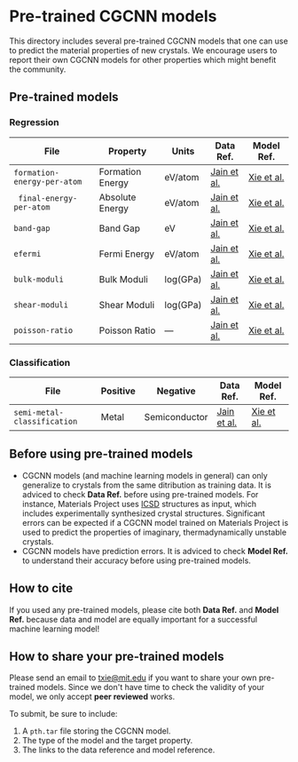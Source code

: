 # Pre-trained CGCNN models

This directory includes several pre-trained CGCNN models that one can use to predict the material properties of new crystals. We encourage users to report their own CGCNN models for other properties which might benefit the community.

## Pre-trained models

### Regression

| File                        | Property         | Units    | Data Ref.                                                    | Model Ref.                                                   |
| --------------------------- | ---------------- | -------- | ------------------------------------------------------------ | ------------------------------------------------------------ |
| `formation-energy-per-atom` | Formation Energy | eV/atom  | [Jain et al.](https://aip.scitation.org/doi/10.1063/1.4812323) | [Xie et al.](https://link.aps.org/doi/10.1103/PhysRevLett.120.145301) |
| ` final-energy-per-atom`    | Absolute Energy  | eV/atom  | [Jain et al.](https://aip.scitation.org/doi/10.1063/1.4812323) | [Xie et al.](https://link.aps.org/doi/10.1103/PhysRevLett.120.145301) |
| `band-gap`                  | Band Gap         | eV       | [Jain et al.](https://aip.scitation.org/doi/10.1063/1.4812323) | [Xie et al.](https://link.aps.org/doi/10.1103/PhysRevLett.120.145301) |
| `efermi`                    | Fermi Energy     | eV/atom  | [Jain et al.](https://aip.scitation.org/doi/10.1063/1.4812323) | [Xie et al.](https://link.aps.org/doi/10.1103/PhysRevLett.120.145301) |
| `bulk-moduli`               | Bulk Moduli      | log(GPa) | [Jain et al.](https://aip.scitation.org/doi/10.1063/1.4812323) | [Xie et al.](https://link.aps.org/doi/10.1103/PhysRevLett.120.145301) |
| `shear-moduli`              | Shear Moduli     | log(GPa) | [Jain et al.](https://aip.scitation.org/doi/10.1063/1.4812323) | [Xie et al.](https://link.aps.org/doi/10.1103/PhysRevLett.120.145301) |
| `poisson-ratio`             | Poisson Ratio    | —        | [Jain et al.](https://aip.scitation.org/doi/10.1063/1.4812323) | [Xie et al.](https://link.aps.org/doi/10.1103/PhysRevLett.120.145301) |

### Classification

| File                        | Positive | Negative      | Data Ref.                                                    | Model Ref.                                                   |
| --------------------------- | -------- | ------------- | ------------------------------------------------------------ | ------------------------------------------------------------ |
| `semi-metal-classification` | Metal    | Semiconductor | [Jain et al.](https://aip.scitation.org/doi/10.1063/1.4812323) | [Xie et al.](https://link.aps.org/doi/10.1103/PhysRevLett.120.145301) |

## Before using pre-trained models

- CGCNN models (and machine learning models in general) can only generalize to crystals from the same ditribution as training data. It is adviced to check **Data Ref.** before using pre-trained models. For instance, Materials Project uses [ICSD](https://icsd.fiz-karlsruhe.de/search/index.xhtml;jsessionid=E3291AF7E25ED34B31B9AD5A9CBF80A1) structures as input, which includes experimentally synthesized crystal structures. Significant errors can be expected if a CGCNN model trained on Materials Project is used to predict the properties of imaginary, thermadynamically unstable crystals.
- CGCNN models have prediction errors.  It is adviced to check **Model Ref.** to understand their accuracy before using pre-trained models.

## How to cite

If you used any pre-trained models, please cite both **Data Ref.** and **Model Ref.** because data and model are equally important for a successful machine learning model! 

## How to share your pre-trained models

Please send an email to txie@mit.edu if you want to share your own pre-trained models. Since we don't have time to check the validity of your model, we only accept **peer reviewed** works.

To submit, be sure to include:

1. A `pth.tar` file storing the CGCNN model.
2. The type of the model and the target property.
3. The links to the data reference and model reference.

